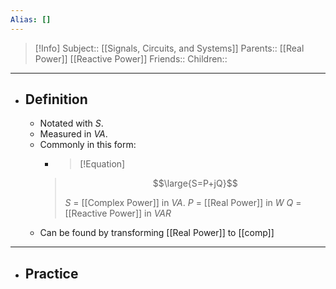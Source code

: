 ```yaml
---
Alias: []
---
```

> [!Info]
> Subject:: [[Signals, Circuits, and Systems]]
> Parents:: [[Real Power]] [[Reactive Power]]
> Friends:: 
> Children:: 
---
- ## Definition
	- Notated with $S$.
	- Measured in $VA$.
	- Commonly in this form:
	  - > [!Equation]
	  > $$\large{S=P+jQ}$$
	  > 
	  > $S$ = [[Complex Power]] in $VA$.
	  > $P$ = [[Real Power]] in $W$
	  > $Q$ = [[Reactive Power]] in $VAR$
	- Can be found by transforming [[Real Power]] to [[comp]]
---
- ## Practice